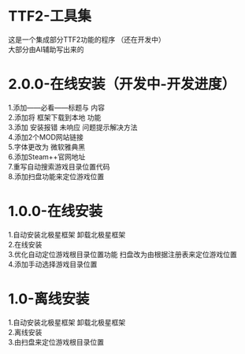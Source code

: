 # TTF2-工具集
这是一个集成部分TTF2功能的程序 （还在开发中）  
大部分由AI辅助写出来的

# 2.0.0-在线安装（开发中-开发进度）
1.添加——必看——标题与 内容  
2.添加将 框架下载到本地 功能  
3.添加 安装报错 未响应 问题提示解决方法  
4.添加2个MOD网站链接  
5.字体更改为 微软雅典黑  
6.添加Steam++官网地址  
7.重写自动搜索游戏目录位置代码  
8.添加扫盘功能来定位游戏位置

# 1.0.0-在线安装
1.自动安装北极星框架 卸载北极星框架  
2.在线安装  
3.优化自动定位游戏根目录位置功能  扫盘改为由根据注册表来定位游戏位置  
4.添加手动选择游戏目录位置

# 1.0-离线安装
1.自动安装北极星框架 卸载北极星框架  
2.离线安装  
3.由扫盘来定位游戏根目录位置
